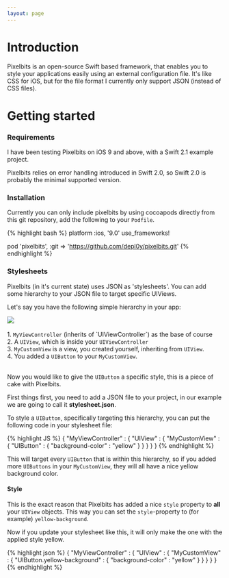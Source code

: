 ```yaml
---
layout: page
---
```


# Introduction

Pixelbits is an open-source Swift based framework, that enables you to style your applications easily using an external configuration file.
It's like CSS for iOS, but for the file format I currently only support JSON (instead of CSS files).

# Getting started

### Requirements

I have been testing Pixelbits on iOS 9 and above, with a Swift 2.1 example project.

Pixelbits relies on error handling introduced in Swift 2.0, so Swift 2.0 is probably the minimal supported version.
	
### Installation
Currently you can only include pixelbits by using cocoapods directly from this git repository, add the following to your `Podfile`.

{% highlight bash %}
platform :ios, '9.0'
use_frameworks!

pod 'pixelbits', :git => 'https://github.com/depl0y/pixelbits.git'
{% endhighlight %}

### Stylesheets
Pixelbits (in it's current state) uses JSON as 'stylesheets'. You can add some hierarchy to your JSON file to target specific UIViews. 

Let's say you have the following simple hierarchy in your app:

<div class="row">
<div class="col-lg-4 col-md-4 col-xs-12 col-sm-12">
	<img src="{{ "/images/Hierarchy-example.jpg" | prepend: site.baseurl }}" class="col-lg-12 col-md-12 col-sm-12 col-xs-12" />
	<br/><br/>
</div>
<div class="col-lg-8 col-md-8 col-xs-12 col-sm-12">
	1. <code>MyViewController</code> (inherits of `UIViewController`) as the base of course<br/>
	2. A <code>UIView</code>, which is inside your <code>UIViewController</code><br/>
	3. <code>MyCustomView</code> is a view, you created yourself, inheriting from <code>UIView</code>.<br/>
	4. You added a <code>UIButton</code> to your <code>MyCustomView</code>.
</div>
</div><br/>

Now you would like to give the <code>UIButton</code> a specific style, this is a piece of cake with Pixelbits. 

First things first, you need to add a JSON file to your project, in our example we are going to call it **stylesheet.json**.

To style a <code>UIButton</code>, specifically targeting this hierarchy, you can put the following code in your stylesheet file:

{% highlight JS %}
{
	"MyViewController" : {
		"UIView" : {
			"MyCustomView" : {
				"UIButton" : {
					"background-color" : "yellow"
				}
			}
		}
	}
}
{% endhighlight %}

This will target every `UIButton` that is within this hierarchy, so if you added more `UIButtons` in your `MyCustomView`, they will all have a nice yellow background color.

#### Style

This is the exact reason that Pixelbits has added a nice `style` property to **all** your `UIView` objects. 
This way you can set the `style`-property to (for example) `yellow-background`. 

Now if you update your stylesheet like this, it will only make the one with the applied style yellow.

{% highlight json %}
{
	"MyViewController" : {
		"UIView" : {
			"MyCustomView" : {
				"UIButton.yellow-background" : {
					"background-color" : "yellow"
				}
			}
		}
	}
}
{% endhighlight %}